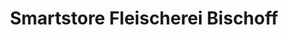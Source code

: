 ---
title: "Smartstore Fleischerei Bischoff"
url: /oberhausen/smartstore-fleischerei-bischoff/
shop: Metzgerei
---